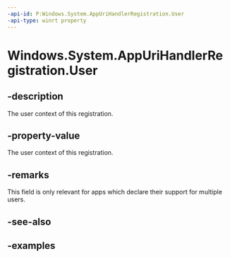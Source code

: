 ```yaml
---
-api-id: P:Windows.System.AppUriHandlerRegistration.User
-api-type: winrt property
---
```


<!-- Property syntax.
public User User { get; }
-->

# Windows.System.AppUriHandlerRegistration.User

## -description
The user context of this registration.

## -property-value
The user context of this registration.

## -remarks
This field is only relevant for apps which declare their support for multiple users.

## -see-also

## -examples

